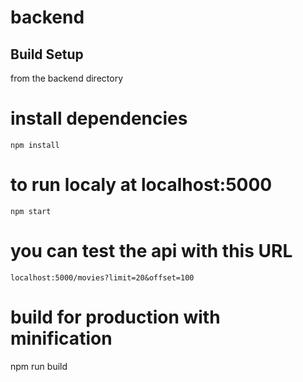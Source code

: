 # backend

## Build Setup

from the backend directory

# install dependencies
```npm install```

# to run localy at localhost:5000
```npm start```

# you can test the api with this URL

```localhost:5000/movies?limit=20&offset=100```





# build for production with minification
npm run build
```

